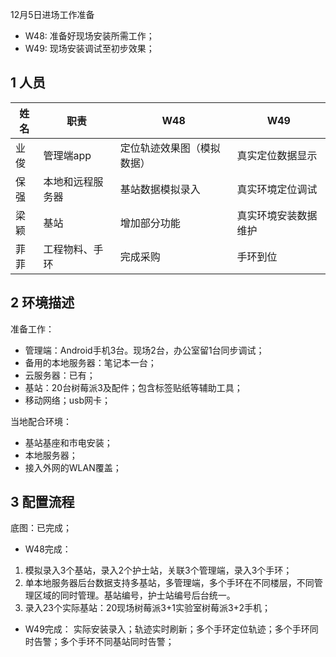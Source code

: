 12月5日进场工作准备

- W48: 准备好现场安装所需工作；
- W49: 现场安装调试至初步效果；

## 1 人员

姓名|职责|W48|W49
----|----|----|----
业俊|管理端app|定位轨迹效果图（模拟数据） |真实定位数据显示
保强|本地和远程服务器|基站数据模拟录入 |真实环境定位调试
梁颖|基站|增加部分功能 |真实环境安装数据维护
菲菲|工程物料、手环|完成采购 |手环到位


## 2 环境描述

准备工作：

- 管理端：Android手机3台。现场2台，办公室留1台同步调试；
- 备用的本地服务器：笔记本一台；
- 云服务器：已有；
- 基站：20台树莓派3及配件；包含标签贴纸等辅助工具；
- 移动网络；usb网卡；

当地配合环境：

- 基站基座和市电安装；
- 本地服务器；
- 接入外网的WLAN覆盖；

## 3 配置流程

底图：已完成；

- W48完成：
 1. 模拟录入3个基站，录入2个护士站，关联3个管理端，录入3个手环；
 2. 单本地服务器后台数据支持多基站，多管理端，多个手环在不同楼层，不同管理区域的同时管理。基站编号，护士站编号后台统一。
 3. 录入23个实际基站：20现场树莓派3+1实验室树莓派3+2手机；

- W49完成：
实际安装录入；轨迹实时刷新；多个手环定位轨迹；多个手环同时告警；多个手环不同基站同时告警；

